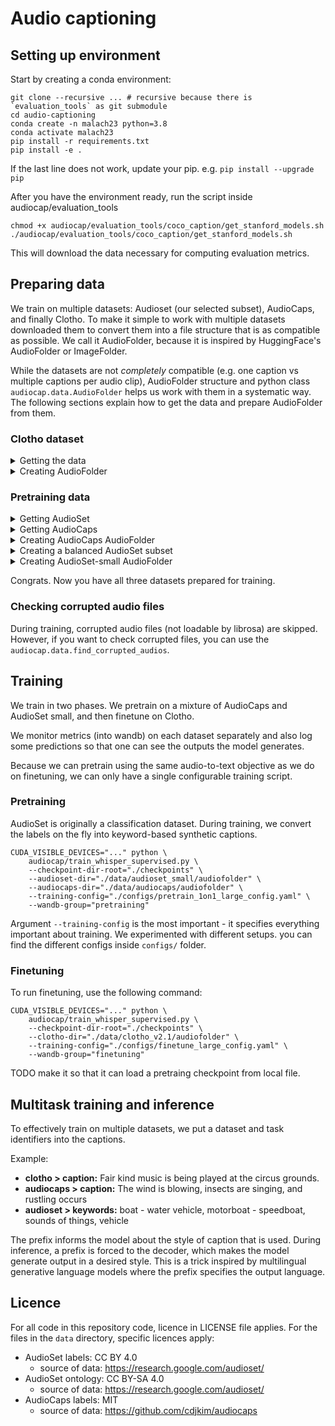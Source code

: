 # Audio captioning


## Setting up environment

Start by creating a conda environment:
```shell
git clone --recursive ... # recursive because there is `evaluation_tools` as git submodule
cd audio-captioning
conda create -n malach23 python=3.8
conda activate malach23
pip install -r requirements.txt
pip install -e .
```
If the last line does not work, update your pip. e.g. `pip install --upgrade pip`

After you have the environment ready, run the script inside audiocap/evaluation_tools
```
chmod +x audiocap/evaluation_tools/coco_caption/get_stanford_models.sh
./audiocap/evaluation_tools/coco_caption/get_stanford_models.sh
```
This will download the data necessary for computing evaluation metrics.


## Preparing data

We train on multiple datasets: Audioset (our selected subset), AudioCaps, and finally Clotho.
To make it simple to work with multiple datasets downloaded them to convert them into a file
structure that is as compatible as possible. We call it AudioFolder, because it is inspired
by HuggingFace's AudioFolder or ImageFolder.

While the datasets are not *completely* compatible (e.g. one caption vs multiple captions per
audio clip), AudioFolder structure and python class `audiocap.data.AudioFolder` helps us work
with them in a systematic way. The following sections explain how to get the data and prepare
AudioFolder from them.


### Clotho dataset

<details>
  <summary> Getting the data </summary>


```shell
mkdir -p data/clotho_v2.1/audiofolder
```

Download the data from <https://zenodo.org/record/4783391> and extract csv into the `data/clotho_v2.1` and audios into `data/clotho_v2.1/audiofolder` folder. Your tree structure should look like this:

```
audio-captioning/
├── audiocap
│   ...
...
|
├── data
│   └── clotho_v2.1
│       ├── audiofolder
│       │   ├─ development
│       │   ├─ evaluation
│       │   ├─ test
│       │   └─ validation
│       ├── clotho_captions_development.csv
│       ├── clotho_captions_evaluation.csv
│       ├── clotho_captions_validation.csv
│       ├── clotho_metadata_development.csv
│       ├── clotho_metadata_evaluation.csv
│       ├── clotho_metadata_test.csv
│       └── clotho_metadata_validation.csv
...
```

</details>


<details>
  <summary> Creating AudioFolder </summary>

Now, prepare 

```shell
python audiocap/prepare_audiofolder.py prepare-clotho-audiofolder data/clotho_v2.1/
```

This will prepare the folder into the format that is easily loadable.

To limit a size of a split (like validation and evaluation), run:

```shell
python audiocap/prepare_audiofolder.py limit-clotho-split data/clotho_v2.1/audiofolder/ validation --limit 200
python audiocap/prepare_audiofolder.py limit-clotho-split data/clotho_v2.1/audiofolder/ evaluation --limit 400
```

This will sample (with a seed) a subset with a desired size and move the remaining examples to the development split.

</details>


### Pretraining data

<details>
  <summary> Getting AudioSet </summary>

AudioSet is a large multi-label classification dataset. In our repository, we use information from
AudioSet ontology to construct keyword-based synthetic captions. This makes it possible to pretrain a
seq2seq captioning model (like Whisper) on AudioSet using an end-to-end supervised training pipeline.

AudioSet annotations are copied into this repository, but audios must be scraped from youtube.
You can use `scripts/download_audioset.sh` script that will use all cores to download and
convert audios based on youtube ids.

Make the script executable

```shell
chmod +x ./scripts/download_audioset.sh
```

Download the audio files

```shell
SPLIT='train_unbalanced' # run again with 'train_balanced' or 'eval'

mkdir -p logs/download_audioset

./scripts/download_audioset.sh \
    "data/audioset_full/csvs/${SPLIT}.csv" \
    "data/audioset_full/audios/${SPLIT}/" 2>&1 \
    | tee >( sed 's/.*\r//' > "logs/download_audioset/${SPLIT}.txt" )
```

(`sed` is there to delete output lines that just update the progress)

Please note that scraping AudioSet is best-effort only. Videos could be deleted from youtube.
Now, you should select a subset of AudioSet that suits your needs. AudioSet is heavily imbalanced,
with music and speech ocurring in a vast majority of examples. In our case, we selected
around 130k instances that covered as much of the underrepresented classes. However, before we
select the subset, we prepare AudioCaps - a different dataset we use for pretraining. This is
to prevent a leakage between the two datasets because they have audio files in common.

</details>


<details>
  <summary> Getting AudioCaps </summary>

AudioCaps is a captioning dataset with much more audios than Clotho (but is arguably of a lower quality).

AudioCaps annotations are also part of this repository. Furthermore, AudioCaps is a subset of AudioSet,
so you have all AudioCaps audios prepared once you download AudioSet.

</details>


<details>
  <summary> Creating AudioCaps AudioFolder </summary>

  Run:

  ```shell
    python audiocap/prepare_audiofolder.py prepare-audiocaps-audiofolder \
    --audiocaps-path data/audiocaps \
    --audioset-path data/audioset_full \
    --audio-format mp3
  ```

  This will copy the files from AudioSet, and prepare AudioFolder structure
  and annotations with dropped records about audios that were listed inside AudioCaps csvs
  but files were missing (unavailable when you scraped AudioSet).

</details>


<details>
  <summary> Creating a balanced AudioSet subset </summary>

  This part is most intricate. We want at the same time
  - a diverse subset
  - a balanced subset
  - a large subset
  - no leakeage with AudioCaps

  This is difficult and has no optimal solution. Especially balancing a dataset is difficult when each example has multiple labels.
  In this repository, there are some utilities help select it. If you want to select your own subset, you can look into `notebooks/select_audioset_subset.ipynb`

  However, the subset we selected is also available in this repository in `data/audioset_small`.

</details>


<details>
  <summary> Creating AudioSet-small AudioFolder </summary>

    Run:

  ```shell
    python audiocap/prepare_audiofolder.py prepare-audioset-small-audiofolder \
    --audioset-small-path data/audioset_small \
    --audioset-full-path data/audioset_full \
    --audio-format mp3
  ```

</details>

Congrats. Now you have all three datasets prepared for training.


### Checking corrupted audio files

During training, corrupted audio files (not loadable by librosa) are skipped.
However, if you want to check corrupted files, you can use the `audiocap.data.find_corrupted_audios`.


## Training

We train in two phases. We pretrain on a mixture of AudioCaps and AudioSet small, and
then finetune on Clotho.

We monitor metrics (into wandb) on each dataset separately and also log some predictions
so that one can see the outputs the model generates. 

Because we can pretrain using the same audio-to-text objective as we do on finetuning,
we can only have a single configurable training script.


### Pretraining 

AudioSet is originally a classification dataset. During training, we convert the labels on the fly
into keyword-based synthetic captions.

```shell
CUDA_VISIBLE_DEVICES="..." python \
    audiocap/train_whisper_supervised.py \
    --checkpoint-dir-root="./checkpoints" \
    --audioset-dir="./data/audioset_small/audiofolder" \
    --audiocaps-dir="./data/audiocaps/audiofolder" \
    --training-config="./configs/pretrain_1on1_large_config.yaml" \
    --wandb-group="pretraining"
```

Argument `--training-config` is the most important - it specifies everything important about training.
We experimented with different setups. you can find the different configs inside `configs/` folder.


### Finetuning

To run finetuning, use the following command:

```shell
CUDA_VISIBLE_DEVICES="..." python \
    audiocap/train_whisper_supervised.py \
    --checkpoint-dir-root="./checkpoints" \
    --clotho-dir="./data/clotho_v2.1/audiofolder" \
    --training-config="./configs/finetune_large_config.yaml" \
    --wandb-group="finetuning"
```

TODO make it so that it can load a pretraing checkpoint from local file.



## Multitask training and inference

To effectively train on multiple datasets, we put a dataset and task identifiers into the captions.

Example:
- **clotho > caption:** Fair kind music is being played at the circus grounds.
- **audiocaps > caption:** The wind is blowing, insects are singing, and rustling occurs
- **audioset > keywords:** boat - water vehicle, motorboat - speedboat, sounds of things, vehicle

The prefix informs the model about the style of caption that is used. During inference, a prefix is
forced to the decoder, which makes the model generate output in a desired style. This is a trick
inspired by multilingual generative language models where the prefix specifies the output language.


## Licence

For all code in this repository code, licence in LICENSE file applies.
For the files in the `data` directory, specific licences apply: 

- AudioSet labels: CC BY 4.0
  - source of data: <https://research.google.com/audioset/>
- AudioSet ontology: CC BY-SA 4.0
  - source of data: <https://research.google.com/audioset/>
- AudioCaps labels: MIT
  - source of data: <https://github.com/cdjkim/audiocaps>
